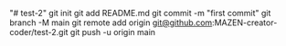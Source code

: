 "# test-2"  git init git add README.md git commit -m "first commit" git branch -M main git remote add origin git@github.com:MAZEN-creator-coder/test-2.git git push -u origin main
